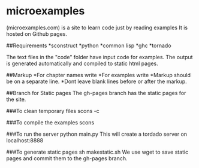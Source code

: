 microexamples
=============

(microexamples.com) is a site to learn code just by reading examples
It is hosted on Github pages.

##Requirements
*sconstruct
*python
*common lisp
*ghc
*tornado

The text files in the "code" folder have input code for examples. The output is generated automatically and compiled to static html pages.

##Markup
*For chapter names write <!--Chapter=Your Chapter Name-->
*For examples write <!--Exercise-->
*Markup should be on a separate line.
*Dont leave blank lines before or after the markup.

##Branch for Static pages
The gh-pages branch has the static pages for the site.

###To clean temporary files
scons -c

###To compile the examples
scons

###To run the server
python main.py
This will create a tordado server on localhost:8888

###To generate static pages
sh makestatic.sh
We use wget to save static pages and commit them to the gh-pages branch.



